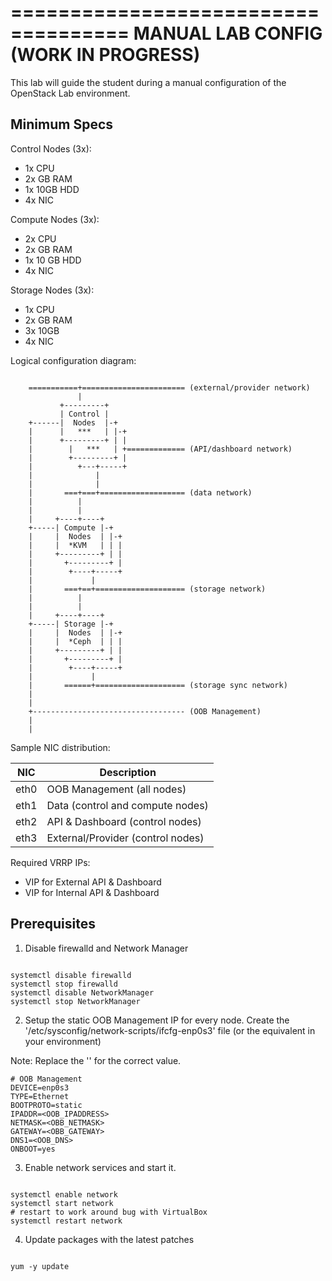 ====================================
MANUAL LAB CONFIG (WORK IN PROGRESS)
====================================

This lab will guide the student during a manual configuration of the OpenStack Lab environment.

Minimum Specs
-------------

Control Nodes (3x):
- 1x CPU
- 2x GB RAM
- 1x 10GB HDD
- 4x NIC

Compute Nodes (3x):
- 2x CPU
- 2x GB RAM
- 1x 10 GB HDD
- 4x NIC

Storage Nodes (3x):
- 1x CPU
- 2x GB RAM
- 3x 10GB
- 4x NIC


Logical configuration diagram:

```console

	===========+======================= (external/provider network)
	           |
	       +---------+
	       | Control |
	+------|  Nodes  |-+
	|      |   ***   | |-+
	|      +---------+ | |
	|        |   ***   | +============= (API/dashboard network)
	|        +---------+ |
	|          +---+-----+
	|              |
	|              |
	|       ===+===+=================== (data network)
	|          |
	|          |
	|     +----+----+
	+-----| Compute |-+
	|     |  Nodes  | |-+
	|     |  *KVM   | | |
	|     +---------+ | |
	|       +---------+ |
	|        +----+-----+
	|             |
	|       ===+==+==================== (storage network)
	|          |
	|          |
	|     +----+----+
	+-----| Storage |-+
	|     |  Nodes  | |-+
	|     |  *Ceph  | | |
	|     +---------+ | |
	|       +---------+ |
	|        +----+-----+
	|             |
	|       ======+==================== (storage sync network)
    |
    |
    +---------------------------------- (OOB Management)
    |
    |

```

Sample NIC distribution:

| NIC  | Description                       |
|:----:|-----------------------------------|
| eth0 | OOB Management (all nodes)        |
| eth1 | Data (control and compute nodes)  |
| eth2 | API & Dashboard (control nodes)   |
| eth3 | External/Provider (control nodes) |

Required VRRP IPs:

- VIP for External API & Dashboard
- VIP for Internal API & Dashboard



Prerequisites
-------------

1. Disable firewalld and Network Manager

```console

systemctl disable firewalld
systemctl stop firewalld 
systemctl disable NetworkManager
systemctl stop NetworkManager

```

2. Setup the static OOB Management IP for every node. Create the '/etc/sysconfig/network-scripts/ifcfg-enp0s3' file (or the equivalent in your environment)

Note: Replace the '<VARIABLE>' for the correct value.

```console
# OOB Management
DEVICE=enp0s3        
TYPE=Ethernet        
BOOTPROTO=static     
IPADDR=<OOB_IPADDRESS>   
NETMASK=<OBB_NETMASK>
GATEWAY=<OBB_GATEWAY> 
DNS1=<OOB_DNS> 
ONBOOT=yes

```

3. Enable network services and start it. 
```console

systemctl enable network
systemctl start network
# restart to work around bug with VirtualBox
systemctl restart network

```

4. Update packages with the latest patches

```console

yum -y update

```
